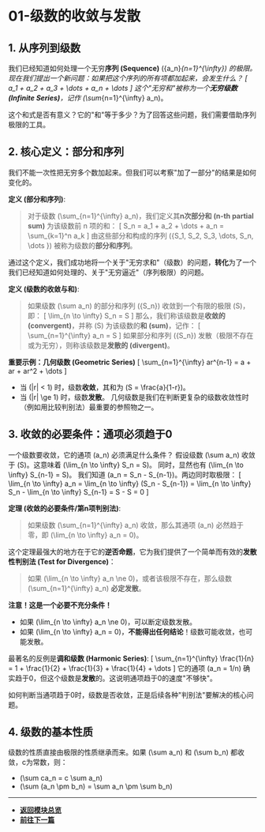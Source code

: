 # 01-级数的收敛与发散

## 1. 从序列到级数

我们已经知道如何处理一个无穷**序列 (Sequence)** \(\{a_n\}_{n=1}^{\infty}\) 的极限。现在我们提出一个新问题：如果把这个序列的所有项都加起来，会发生什么？
\[ a_1 + a_2 + a_3 + \dots + a_n + \dots \]
这个"无穷和"被称为一个**无穷级数 (Infinite Series)**，记作 \(\sum_{n=1}^{\infty} a_n\)。

这个和式是否有意义？它的"和"等于多少？为了回答这些问题，我们需要借助序列极限的工具。

## 2. 核心定义：部分和序列

我们不能一次性把无穷多个数加起来。但我们可以考察"加了一部分"的结果是如何变化的。

**定义 (部分和序列)**:
> 对于级数 \(\sum_{n=1}^{\infty} a_n\)，我们定义其**n次部分和 (n-th partial sum)** 为该级数前 n 项的和：
> \[ S_n = a_1 + a_2 + \dots + a_n = \sum_{k=1}^n a_k \]
> 由这些部分和构成的序列 \(\{S_1, S_2, S_3, \dots, S_n, \dots \}\) 被称为级数的**部分和序列**。

通过这个定义，我们成功地将一个关于"无穷求和"（级数）的问题，**转化**为了一个我们已经知道如何处理的、关于"无穷逼近"（序列极限）的问题。

**定义 (级数的收敛与和)**:
> 如果级数 \(\sum a_n\) 的部分和序列 \(\{S_n\}\) 收敛到一个有限的极限 \(S\)，即：
> \[ \lim_{n \to \infty} S_n = S \]
> 那么，我们称该级数是**收敛的 (convergent)**，并称 \(S\) 为该级数的**和 (sum)**，记作：
> \[ \sum_{n=1}^{\infty} a_n = S \]
> 如果部分和序列 \(\{S_n\}\) 发散（极限不存在或为无穷），则称该级数是**发散的 (divergent)**。

**重要示例：几何级数 (Geometric Series)**
\[ \sum_{n=1}^{\infty} ar^{n-1} = a + ar + ar^2 + \dots \]
- 当 \(|r| < 1\) 时，级数**收敛**，其和为 \(S = \frac{a}{1-r}\)。
- 当 \(|r| \ge 1\) 时，级数**发散**。
几何级数是我们在判断更复杂的级数收敛性时（例如用比较判别法）最重要的参照物之一。

## 3. 收敛的必要条件：通项必须趋于0

一个级数要收敛，它的通项 \(a_n\) 必须满足什么条件？
假设级数 \(\sum a_n\) 收敛于 \(S\)。这意味着 \(\lim_{n \to \infty} S_n = S\)。
同时，显然也有 \(\lim_{n \to \infty} S_{n-1} = S\)。
我们知道 \(a_n = S_n - S_{n-1}\)。两边同时取极限：
\[ \lim_{n \to \infty} a_n = \lim_{n \to \infty} (S_n - S_{n-1}) = \lim_{n \to \infty} S_n - \lim_{n \to \infty} S_{n-1} = S - S = 0 \]

**定理 (收敛的必要条件/第n项判别法)**:
> 如果级数 \(\sum_{n=1}^{\infty} a_n\) 收敛，那么其通项 \(a_n\) 必然趋于零，即 \(\lim_{n \to \infty} a_n = 0\)。

这个定理最强大的地方在于它的**逆否命题**，它为我们提供了一个简单而有效的**发散性判别法 (Test for Divergence)**：
> 如果 \(\lim_{n \to \infty} a_n \ne 0\)，或者该极限不存在，那么级数 \(\sum_{n=1}^{\infty} a_n\) **必定发散**。

**注意！这是一个必要不充分条件！**
- 如果 \(\lim_{n \to \infty} a_n \ne 0\)，可以断定级数发散。
- 如果 \(\lim_{n \to \infty} a_n = 0\)，**不能得出任何结论**！级数可能收敛，也可能发散。

最著名的反例是**调和级数 (Harmonic Series)**:
\[ \sum_{n=1}^{\infty} \frac{1}{n} = 1 + \frac{1}{2} + \frac{1}{3} + \frac{1}{4} + \dots \]
它的通项 \(a_n = 1/n\) 确实趋于0，但这个级数是**发散**的。这说明通项趋于0的速度"不够快"。

如何判断当通项趋于0时，级数是否收敛，正是后续各种"判别法"要解决的核心问题。

## 4. 级数的基本性质

级数的性质直接由极限的性质继承而来。如果 \(\sum a_n\) 和 \(\sum b_n\) 都收敛，c为常数，则：
- \(\sum ca_n = c \sum a_n\)
- \(\sum (a_n \pm b_n) = \sum a_n \pm \sum b_n\)

---

-   **[返回模块总览](./00-模块总览.md)**
-   **[前往下一篇](./02-正项级数判别法.md)** 